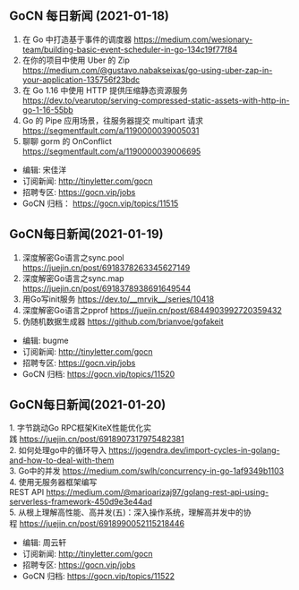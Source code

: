 ## GoCN 每日新闻 (2021-01-18)

1. 在 Go 中打造基于事件的调度器 https://medium.com/wesionary-team/building-basic-event-scheduler-in-go-134c19f77f84
2. 在你的项目中使用 Uber 的 Zip https://medium.com/@gustavo.nabakseixas/go-using-uber-zap-in-your-application-135756f23bdc
3. 在 Go 1.16 中使用 HTTP 提供压缩静态资源服务 https://dev.to/vearutop/serving-compressed-static-assets-with-http-in-go-1-16-55bb
4. Go 的 Pipe 应用场景，往服务器提交 multipart 请求 https://segmentfault.com/a/1190000039005031
5. 聊聊 gorm 的 OnConflict https://segmentfault.com/a/1190000039006695

- 编辑: 宋佳洋
- 订阅新闻: http://tinyletter.com/gocn
- 招聘专区: https://gocn.vip/jobs
- GoCN 归档： https://gocn.vip/topics/11515

## GoCN每日新闻(2021-01-19)

1. 深度解密Go语言之sync.pool https://juejin.cn/post/6918378263345627149
2. 深度解密Go语言之sync.map https://juejin.cn/post/6918378938691649544
3. 用Go写init服务 https://dev.to/__mrvik__/series/10418
4. 深度解密Go语言之pprof https://juejin.cn/post/6844903992720359432
5. 伪随机数据生成器 https://github.com/brianvoe/gofakeit

- 编辑: bugme
- 订阅新闻: http://tinyletter.com/gocn
- 招聘专区: https://gocn.vip/jobs
- GoCN 归档: https://gocn.vip/topics/11520

## GoCN每日新闻(2021-01-20)

1. 字节跳动Go RPC框架KiteX性能优化实践 https://juejin.cn/post/6918907317975482381  
2. 如何处理go中的循环导入 https://jogendra.dev/import-cycles-in-golang-and-how-to-deal-with-them  
3. Go中的并发 https://medium.com/swlh/concurrency-in-go-1af9349b1103  
4. 使用无服务器框架编写REST API https://medium.com/@marioarizaj97/golang-rest-api-using-serverless-framework-450d9e3e44ad  
5. 从根上理解高性能、高并发(五)：深入操作系统，理解高并发中的协程 https://juejin.cn/post/6918990052115218446  

- 编辑: 周云轩
- 订阅新闻: http://tinyletter.com/gocn
- 招聘专区: https://gocn.vip/jobs
- GoCN 归档: https://gocn.vip/topics/11522
